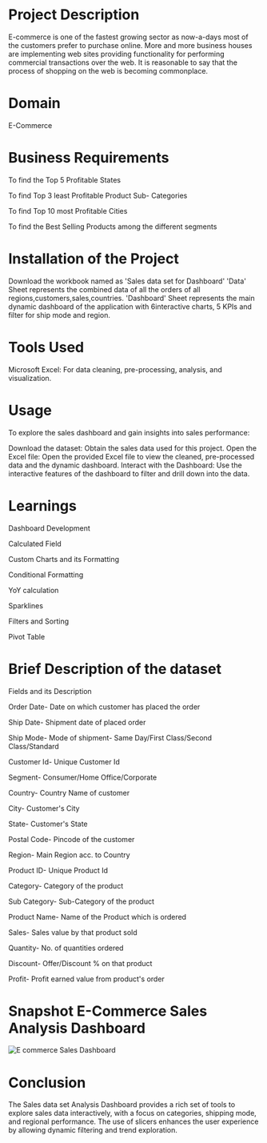 # Project Description
E-commerce is one of the fastest growing sector as now-a-days most of the customers prefer to purchase online. More and more business houses are implementing web sites providing functionality for performing commercial transactions over the web. It is reasonable to say that the process of shopping on the web is becoming commonplace.

# Domain
E-Commerce

# Business Requirements

To find the Top 5 Profitable States

To find Top 3 least Profitable Product Sub- Categories

To find Top 10 most Profitable Cities

To find the Best Selling Products among the different segments

# Installation of the Project

Download the workbook named as 'Sales data set for Dashboard'
'Data' Sheet represents the combined data of all the orders of all regions,customers,sales,countries.
'Dashboard' Sheet represents the main dynamic dashboard of the application with 6interactive charts, 5 KPIs and filter for ship mode and region.

# Tools Used
Microsoft Excel: For data cleaning, pre-processing, analysis, and visualization.

# Usage
To explore the sales dashboard and gain insights into sales performance:

Download the dataset: Obtain the sales data used for this project.
Open the Excel file: Open the provided Excel file to view the cleaned, pre-processed data and the dynamic dashboard.
Interact with the Dashboard: Use the interactive features of the dashboard to filter and drill down into the data.


# Learnings

Dashboard Development

Calculated Field

Custom Charts and its Formatting

Conditional Formatting

YoY calculation

Sparklines

Filters and Sorting

Pivot Table

# Brief Description of the dataset
Fields and its Description

Order Date- Date on which customer has placed the order

Ship Date- Shipment date of placed order

Ship Mode- Mode of shipment- Same Day/First Class/Second Class/Standard

Customer Id- Unique Customer Id

Segment- Consumer/Home Office/Corporate

Country- Country Name of customer

City- Customer's City

State- Customer's State

Postal Code- Pincode of the customer

Region- Main Region acc. to Country

Product ID- Unique Product Id

Category- Category of the product

Sub Category- Sub-Category of the product

Product Name- Name of the Product which is ordered

Sales- Sales value by that product sold

Quantity- No. of quantities ordered

Discount- Offer/Discount % on that product

Profit- Profit earned value from product's order

# Snapshot E-Commerce Sales Analysis Dashboard 
![E commerce Sales Dashboard](https://github.com/user-attachments/assets/0fdff065-e87c-456e-929c-573a65600ed5)

# Conclusion
The Sales data set Analysis Dashboard provides a rich set of tools to explore sales data interactively, with a focus on categories, shipping mode, and regional performance. The use of slicers enhances the user experience by allowing dynamic filtering and trend exploration.

